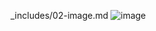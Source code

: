  _includes/02-image.md
 ![image](https://user-images.githubusercontent.com/94218817/141765463-d9588795-02fa-4955-9b06-a237db97abf1.png)
